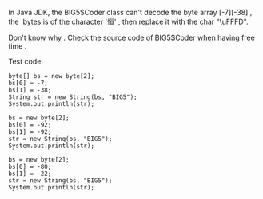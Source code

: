 <!---
markmeta_author: wongoo
markmeta_date: 2011-09-01 13:59:54+00:00
slug: replace-char-with-ufffd-when-decode-failed
markmeta_title: Replace special BIG5 character
wordpress_id: 148
markmeta_categories: Experience
markmeta_tags: Java,JDK,BIG5,decode

-->

In Java JDK, the BIG5$Coder class can't decode the byte array [-7][-38] , the  bytes is of the character '恒' , then replace it with the char "\uFFFD".

Don't know why . Check the source code of BIG5$Coder when having free time .



Test code:


	byte[] bs = new byte[2];
	bs[0] = -7;
	bs[1] = -38;
	String str = new String(bs, "BIG5");
	System.out.println(str);

	bs = new byte[2];
	bs[0] = -92;
	bs[1] = -92;
	str = new String(bs, "BIG5");
	System.out.println(str);

	bs = new byte[2];
	bs[0] = -80;
	bs[1] = -22;
	str = new String(bs, "BIG5");
	System.out.println(str);

